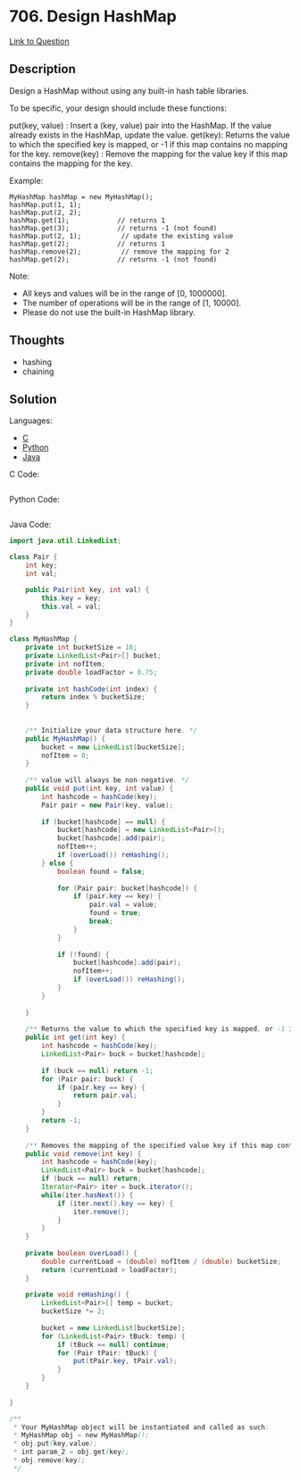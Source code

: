 # 706. Design HashMap

[Link to Question](https://leetcode.com/problems/design-hashmap/)

## Description

Design a HashMap without using any built-in hash table libraries.

To be specific, your design should include these functions:

put(key, value) : Insert a (key, value) pair into the HashMap. If the value already exists in the HashMap, update the value.
get(key): Returns the value to which the specified key is mapped, or -1 if this map contains no mapping for the key.
remove(key) : Remove the mapping for the value key if this map contains the mapping for the key.

Example:

```
MyHashMap hashMap = new MyHashMap();
hashMap.put(1, 1);
hashMap.put(2, 2);
hashMap.get(1);            // returns 1
hashMap.get(3);            // returns -1 (not found)
hashMap.put(2, 1);          // update the existing value
hashMap.get(2);            // returns 1
hashMap.remove(2);          // remove the mapping for 2
hashMap.get(2);            // returns -1 (not found)
```

Note:

- All keys and values will be in the range of [0, 1000000].
- The number of operations will be in the range of [1, 10000].
- Please do not use the built-in HashMap library.

## Thoughts

- hashing
- chaining



## Solution

Languages:

- [C](#C)
- [Python](#python)
- [Java](#java)

<div id="C"></div>C Code:

```C

```

<div id="python"></div>Python Code:

```python

```

<div id="java"></div>Java Code:

```java
import java.util.LinkedList;

class Pair {
    int key;
    int val;

    public Pair(int key, int val) {
        this.key = key;
        this.val = val;
    }
}

class MyHashMap {
    private int bucketSize = 16;
    private LinkedList<Pair>[] bucket;
    private int nofItem;
    private double loadFactor = 0.75;
    
    private int hashCode(int index) {
        return index % bucketSize;
    }
    
    
    /** Initialize your data structure here. */
    public MyHashMap() {
        bucket = new LinkedList[bucketSize];
        nofItem = 0;
    }
    
    /** value will always be non-negative. */
    public void put(int key, int value) {
        int hashcode = hashCode(key);
        Pair pair = new Pair(key, value);
        
        if (bucket[hashcode] == null) {
            bucket[hashcode] = new LinkedList<Pair>();
            bucket[hashcode].add(pair);
            nofItem++;
            if (overLoad()) reHashing();
        } else {
            boolean found = false;
            
            for (Pair pair: bucket[hashcode]) {
                if (pair.key == key) {
                    pair.val = value;
                    found = true;
                    break;
                }
            }
            
            if (!found) {
                bucket[hashcode].add(pair);
                nofItem++;
                if (overLoad()) reHashing();
            }
        }
        
    }
    
    /** Returns the value to which the specified key is mapped, or -1 if this map contains no mapping for the key */
    public int get(int key) {
        int hashcode = hashCode(key);
        LinkedList<Pair> buck = bucket[hashcode];
        
        if (buck == null) return -1;
        for (Pair pair: buck) {
            if (pair.key == key) {
                return pair.val;
            }
        }
        return -1;
    }
    
    /** Removes the mapping of the specified value key if this map contains a mapping for the key */
    public void remove(int key) {
        int hashcode = hashCode(key);
        LinkedList<Pair> buck = bucket[hashcode];
        if (buck == null) return;
        Iterator<Pair> iter = buck.iterator();
        while(iter.hasNext()) {
            if (iter.next().key == key) {
                iter.remove();
            }
        }
    }
    
    private boolean overLoad() {
        double currentLoad = (double) nofItem / (double) bucketSize;
        return (currentLoad > loadFactor);
    }
    
    private void reHashing() {
        LinkedList<Pair>[] temp = bucket;
        bucketSize *= 2;
        
        bucket = new LinkedList[bucketSize];
        for (LinkedList<Pair> tBuck: temp) {
            if (tBuck == null) continue;
            for (Pair tPair: tBuck) {
                put(tPair.key, tPair.val);
            }
        }
    }
    
}

/**
 * Your MyHashMap object will be instantiated and called as such:
 * MyHashMap obj = new MyHashMap();
 * obj.put(key,value);
 * int param_2 = obj.get(key);
 * obj.remove(key);
 */
```
